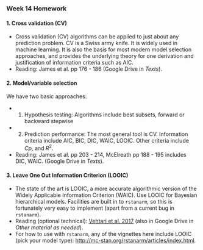 ### Week 14 Homework

#### 1. Cross validation (CV)
* Cross validation (CV) algorithms can be applied to just about any prediction problem. CV is a Swiss army knife. It is widely used in machine learning. It is also the basis for most modern model selection approaches, and provides the underlying theory for one derivation and justification of information criteria such as AIC.
* Reading: James et al. pp 176 - 186 (Google Drive in *Texts*).

#### 2. Model/variable selection

We have two basic approaches: 

* 1. Hypothesis testing: Algorithms include best subsets, forward or backward stepwise
* 2. Prediction performance: The most general tool is CV. Information criteria include AIC, BIC, DIC, WAIC, LOOIC. Other criteria include *Cp*, and $R^2$.
* Reading: James et al. pp 203 - 214, McElreath pp 188 - 195 includes DIC, WAIC. (Google Drive in *Texts*).

#### 3. Leave One Out Information Criterion (LOOIC)
* The state of the art is LOOIC, a more accurate algorithmic version of the Widely Applicable Information Criterion (WAIC). Use LOOIC for Bayesian hierarchical models. Facilities are built in to `rstanarm`, so this is fortunately very easy to implement (apart from a current bug in `rstanarm`).
* Reading (optional technical): [Vehtari et al. 2017](https://link.springer.com/article/10.1007%2Fs11222-016-9696-4) (also in Google Drive in *Other material as needed*).
* For how to use with `rstanarm`, any of the vignettes here include LOOIC (pick your model type): http://mc-stan.org/rstanarm/articles/index.html.

